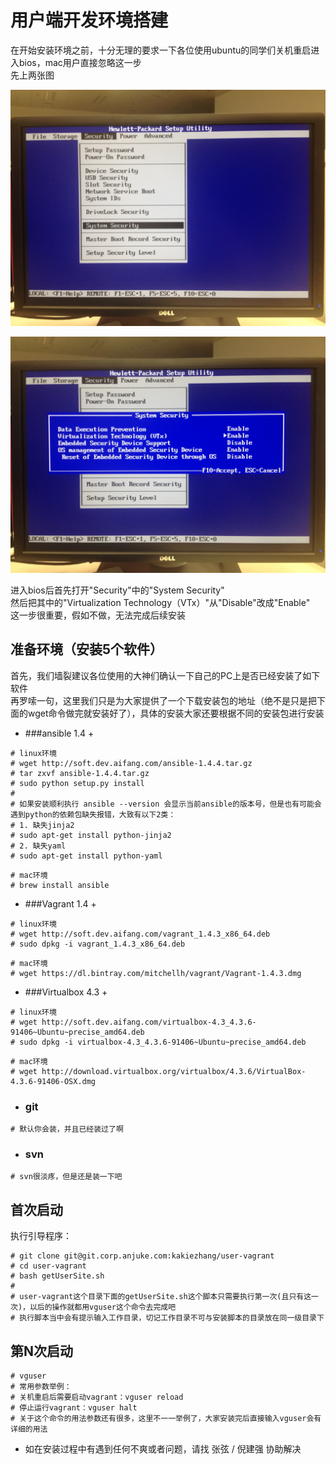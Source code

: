# 用户端开发环境搭建 #

在开始安装环境之前，十分无理的要求一下各位使用ubuntu的同学们关机重启进入bios，mac用户直接忽略这一步  
先上两张图  

![bios配置vtx1](img/bios_vtx1.jpeg?raw=true)

![bios配置vtx2](img/bios_vtx2.jpeg?raw=true)

进入bios后首先打开"Security"中的"System Security"  
然后把其中的"Virtualization Technology（VTx）"从"Disable"改成"Enable"  
这一步很重要，假如不做，无法完成后续安装  

## 准备环境（安装5个软件）

首先，我们墙裂建议各位使用的大神们确认一下自己的PC上是否已经安装了如下软件  
再罗嗦一句，这里我们只是为大家提供了一个下载安装包的地址（绝不是只是把下面的wget命令做完就安装好了），具体的安装大家还要根据不同的安装包进行安装  

* ###ansible 1.4 +

```
# linux环境
# wget http://soft.dev.aifang.com/ansible-1.4.4.tar.gz
# tar zxvf ansible-1.4.4.tar.gz
# sudo python setup.py install
# 
# 如果安装顺利执行 ansible --version 会显示当前ansible的版本号，但是也有可能会遇到python的依赖包缺失报错，大致有以下2类：
# 1. 缺失jinja2
# sudo apt-get install python-jinja2
# 2. 缺失yaml
# sudo apt-get install python-yaml
```
```
# mac环境
# brew install ansible
```
* ###Vagrant 1.4 +

```
# linux环境
# wget http://soft.dev.aifang.com/vagrant_1.4.3_x86_64.deb
# sudo dpkg -i vagrant_1.4.3_x86_64.deb
```
```
# mac环境
# wget https://dl.bintray.com/mitchellh/vagrant/Vagrant-1.4.3.dmg
```

* ###Virtualbox 4.3 +

```
# linux环境
# wget http://soft.dev.aifang.com/virtualbox-4.3_4.3.6-91406~Ubuntu~precise_amd64.deb
# sudo dpkg -i virtualbox-4.3_4.3.6-91406~Ubuntu~precise_amd64.deb
```
```
# mac环境
# wget http://download.virtualbox.org/virtualbox/4.3.6/VirtualBox-4.3.6-91406-OSX.dmg
```

* ### git

```
# 默认你会装，并且已经装过了啊
```

* ### svn

```
# svn很淡疼，但是还是装一下吧
```


## 首次启动 ##

执行引导程序：

```
# git clone git@git.corp.anjuke.com:kakiezhang/user-vagrant
# cd user-vagrant
# bash getUserSite.sh 
#
# user-vagrant这个目录下面的getUserSite.sh这个脚本只需要执行第一次(且只有这一次)，以后的操作就都用vguser这个命令去完成吧
# 执行脚本当中会有提示输入工作目录，切记工作目录不可与安装脚本的目录放在同一级目录下
```


## 第N次启动

```
# vguser
# 常用参数举例：
# 关机重启后需要启动vagrant：vguser reload
# 停止运行vagrant：vguser halt
# 关于这个命令的用法参数还有很多，这里不一一举例了，大家安装完后直接输入vguser会有详细的用法
```


* 如在安装过程中有遇到任何不爽或者问题，请找 张弦 / 倪建强 协助解决

